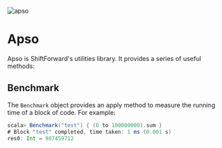![apso](http://REPOSITORY_URL/apso/raw/master/apso.png)

# Apso

Apso is ShiftForward's utilities library. It provides a series of useful methods:

## Benchmark

The `Benchmark` object provides an apply method to measure the running time of a block of code. For example:

```scala
scala> Benchmark("test") { (0 to 100000000).sum }
# Block "test" completed, time taken: 1 ms (0.001 s)
res0: Int = 987459712
```
